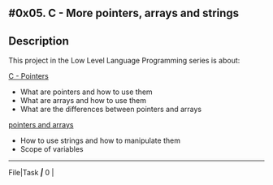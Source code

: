 #0x05. C - More pointers, arrays and strings
---
## Description

This project in the Low Level Language Programming series is about:

[C - Pointers](https://www.tutorialspoint.com/cprogramming/c_pointers.htm)
* What are pointers and how to use them
* What are arrays and how to use them
* What are the differences between pointers and arrays

[pointers and arrays](https://intranet.hbtn.io/concepts/60)
* How to use strings and how to manipulate them
* Scope of variables

---
File|Task
___|___
0 |
